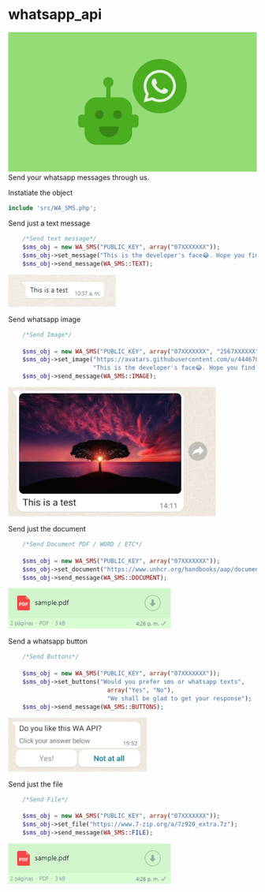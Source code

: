 # whatsapp_api
![Whatsapp SMS API](https://github.com/kwa-ug/whatsapp_api/blob/main/img/whatsapp.png?raw=true)
Send your whatsapp messages through us. 

Instatiate the object
```php
include 'src/WA_SMS.php';
```

Send just a text message
```php
	/*Send text message*/
	$sms_obj = new WA_SMS("PUBLIC_KEY", array("07XXXXXXX"));
	$sms_obj->set_message("This is the developer's face😂. Hope you find his file 📁");
	$sms_obj->send_message(WA_SMS::TEXT);
```
![Whatsapp Text Message Sample](https://github.com/kwa-ug/whatsapp_api/blob/main/img/text.png?raw=true)

Send whatsapp image
```php
	/*Send Image*/

	$sms_obj = new WA_SMS("PUBLIC_KEY", array("07XXXXXXX", "2567XXXXXX"));
	$sms_obj->set_image("https://avatars.githubusercontent.com/u/44467800?s=48&v=4",
						"This is the developer's face😂. Hope you find his file 📁");
	$sms_obj->send_message(WA_SMS::IMAGE);
```
![Whatsapp Image Message Sample](https://github.com/kwa-ug/whatsapp_api/blob/main/img/image.png?raw=true)

Send just the document
```php
	/*Send Document PDF / WORD / ETC*/

	$sms_obj = new WA_SMS("PUBLIC_KEY", array("07XXXXXXX"));
	$sms_obj->set_document("https://www.unhcr.org/handbooks/aap/documents/UNHCR_AAPTool_CT_Engaging%20with%20Communities%20via%20Whatsapp.pdf");
	$sms_obj->send_message(WA_SMS::DOCUMENT);
```
![Whatsapp Document Message Sample](https://github.com/kwa-ug/whatsapp_api/blob/main/img/pdf.png?raw=true)

Send a whatsapp button
```php
	/*Send Buttons*/

	$sms_obj = new WA_SMS("PUBLIC_KEY", array("07XXXXXXX"));
	$sms_obj->set_buttons("Would you prefer sms or whatsapp texts",
							array("Yes", "No"), 
							"We shall be glad to get your response");
	$sms_obj->send_message(WA_SMS::BUTTONS);
```
![Whatsapp Button Message Sample](https://github.com/kwa-ug/whatsapp_api/blob/main/img/buttons.png?raw=true)

Send just the file
```php
	/*Send File*/

	$sms_obj = new WA_SMS("PUBLIC_KEY", array("07XXXXXXX"));
	$sms_obj->set_file("https://www.7-zip.org/a/7z920_extra.7z");
	$sms_obj->send_message(WA_SMS::FILE);
```
![Whatsapp File Message Sample](https://github.com/kwa-ug/whatsapp_api/blob/main/img/pdf.png?raw=true)
